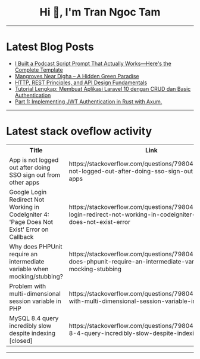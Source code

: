 <h1 align="center">Hi 👋, I'm Tran Ngoc Tam</h1>

---

# Latest Blog Posts 
<!-- BLOG-POST-LIST:START -->
- [I Built a Podcast Script Prompt That Actually Works—Here&#39;s the Complete Template](https://dev.to/huizhudev/i-built-a-podcast-script-prompt-that-actually-works-heres-the-complete-template-23h1)
- [Mangroves Near Digha – A Hidden Green Paradise](https://dev.to/dip_mondal_2dd6ea5a70ef6c/mangroves-near-digha-a-hidden-green-paradise-20fb)
- [HTTP, REST Principles, and API Design Fundamentals](https://dev.to/kennedy01crypto/http-rest-principles-and-api-design-fundamentals-2coe)
- [Tutorial Lengkap: Membuat Aplikasi Laravel 10 dengan CRUD dan Basic Authentication](https://dev.to/ahmadasroni38/tutorial-lengkap-membuat-aplikasi-laravel-10-dengan-crud-dan-basic-authentication-3p66)
- [Part 1: Implementing JWT Authentication in Rust with Axum.](https://dev.to/bittokks/part-1-implementing-jwt-authentication-in-rust-with-axum-1892)
<!-- BLOG-POST-LIST:END -->

---

# Latest stack oveflow activity
<table>
  <tr><th>Title</th><th>Link</th></tr>
  <!-- STACKOVERFLOW:START --><tr><td>App is not logged out after doing SSO sign out from other apps</td><td>https://stackoverflow.com/questions/79804506/app-is-not-logged-out-after-doing-sso-sign-out-from-other-apps</td></tr><tr><td>Google Login Redirect Not Working in CodeIgniter 4: &#39;Page Does Not Exist&#39; Error on Callback</td><td>https://stackoverflow.com/questions/79804323/google-login-redirect-not-working-in-codeigniter-4-page-does-not-exist-error</td></tr><tr><td>Why does PHPUnit require an intermediate variable when mocking/stubbing?</td><td>https://stackoverflow.com/questions/79804220/why-does-phpunit-require-an-intermediate-variable-when-mocking-stubbing</td></tr><tr><td>Problem with multi-dimensional session variable in PHP</td><td>https://stackoverflow.com/questions/79804205/problem-with-multi-dimensional-session-variable-in-php</td></tr><tr><td>MySQL 8.4 query incredibly slow despite indexing [closed]</td><td>https://stackoverflow.com/questions/79804138/mysql-8-4-query-incredibly-slow-despite-indexing</td></tr><!-- STACKOVERFLOW:END -->
</table>

---


